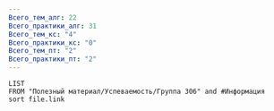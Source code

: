 ```yaml
---
Всего_тем_алг: 22
Всего_практики_алг: 31
Всего_тем_кс: "4"
Всего_практики_кс: "0"
Всего_тем_пт: "2"
Всего_практики_пт: "2"
---
```

```dataview
LIST
FROM "Полезный материал/Успеваемость/Группа 306" and #Информация 
sort file.link
```

